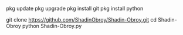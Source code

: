 pkg update
pkg upgrade
pkg install git
pkg install python

git clone https://github.com/ShadinObroy/Shadin-Obroy.git
cd Shadin-Obroy
python Shadin-Obroy.py
